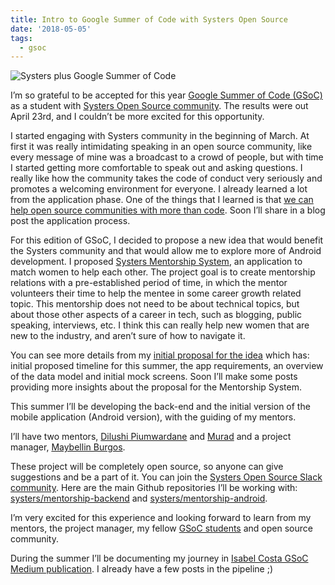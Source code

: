 ```yaml
---
title: Intro to Google Summer of Code with Systers Open Source
date: '2018-05-05'
tags:
  - gsoc
---
```


![Systers plus Google Summer of Code](/images/intro-to-gsoc-cover.png)

I’m so grateful to be accepted for this year [Google Summer of Code (GSoC)](https://summerofcode.withgoogle.com/) as a student with [Systers Open Source community](http://systers.io/). The results were out April 23rd, and I couldn’t be more excited for this opportunity.

I started engaging with Systers community in the beginning of March. At first it was really intimidating speaking in an open source community, like every message of mine was a broadcast to a crowd of people, but with time I started getting more comfortable to speak out and asking questions. I really like how the community takes the code of conduct very seriously and promotes a welcoming environment for everyone. I already learned a lot from the application phase. One of the things that I learned is that [we can help open source communities with more than code](http://systers.io/newcomers). Soon I’ll share in a blog post the application process.

For this edition of GSoC, I decided to propose a new idea that would benefit the Systers community and that would allow me to explore more of Android development. I proposed [Systers Mentorship System](https://summerofcode.withgoogle.com/projects/#5331289322815488), an application to match women to help each other. The project goal is to create mentorship relations with a pre-established period of time, in which the mentor volunteers their time to help the mentee in some career growth related topic. This mentorship does not need to be about technical topics, but about those other aspects of a career in tech, such as blogging, public speaking, interviews, etc. I think this can really help new women that are new to the industry, and aren’t sure of how to navigate it.

You can see more details from my [initial proposal for the idea](https://docs.google.com/document/d/1TkyLWbVyW9WHEoqFBwpE1GE6vDRf7aoITT6i7tBFKsw/edit#heading=h.dg1yimad8ycj) which has: initial proposed timeline for this summer, the app requirements, an overview of the data model and initial mock screens. Soon I’ll make some posts providing more insights about the proposal for the Mentorship System.


This summer I’ll be developing the back-end and the initial version of the mobile application (Android version), with the guiding of my mentors.

I’ll have two mentors, [Dilushi Piumwardane](https://github.com/Dilu9218) and [Murad](https://github.com/m-murad) and a project manager, [Maybellin Burgos](https://github.com/MayBurgos).

These project will be completely open source, so anyone can give suggestions and be a part of it. You can join the [Systers Open Source Slack community](http://systers.io/slack-systers-opensource/). Here are the main Github repositories I’ll be working with: [systers/mentorship-backend](https://github.com/systers/mentorship-backend) and [systers/mentorship-android](https://github.com/systers/mentorship-android).


I’m very excited for this experience and looking forward to learn from my mentors, the project manager, my fellow [GSoC students](https://summerofcode.withgoogle.com/organizations/6226384251256832/) and open source community.

During the summer I’ll be documenting my journey in [Isabel Costa GSoC Medium  publication](https://medium.com/isabel-costa-gsoc). I already have a few posts in the pipeline ;)
